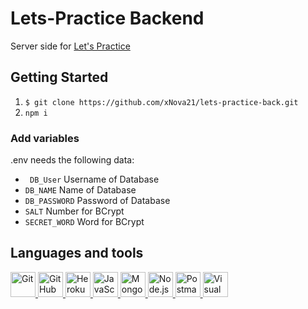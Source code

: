 # Lets-Practice Backend

Server side for [Let's Practice](https://github.com/xNova21/Lets-Practice "Let's Practice")




## Getting Started

1. `$ git clone https://github.com/xNova21/lets-practice-back.git`
2. `npm i`

### Add variables
.env needs the following data:

- ` DB_User` Username of Database
- `DB_NAME` Name of Database
- `DB_PASSWORD` Password of Database
- `SALT` Number for BCrypt
- `SECRET_WORD` Word for BCrypt
  
## Languages and tools
<a href="https://git-scm.com/" target="_blank"> <img src="https://git-scm.com/images/logos/downloads/Git-Icon-1788C.png" alt="Git" width="40" height="40"/> </a>
<a href="https://github.com/" target="_blank"> <img src="https://github.githubassets.com/images/modules/logos_page/GitHub-Mark.png" alt="GitHub" width="40" height="40"/> </a>
<a href="https://www.heroku.com/" target="_blank"> <img src="https://brand.heroku.com/static/media/heroku-logo-stroke-gradient.bb410472.svg" alt="Heroku" width="40" height="40"/> </a>
<a href="https://developer.mozilla.org/es/docs/Web/JavaScript" target="_blank"> <img src="https://upload.wikimedia.org/wikipedia/commons/thumb/9/99/Unofficial_JavaScript_logo_2.svg/245px-Unofficial_JavaScript_logo_2.svg.png" alt="JavaScript" width="40" height="40"/> </a>
<a href="https://www.mongodb.com/" target="_blank"> <img src="https://cdn.jsdelivr.net/gh/devicons/devicon/icons/mongodb/mongodb-original.svg" alt="MongoDB" width="40" height="40"/> </a>
<a href="https://nodejs.org/" target="_blank"> <img src="https://cdn.jsdelivr.net/gh/devicons/devicon/icons/nodejs/nodejs-original.svg" alt="Node.js" width="40" height="40"/> </a>
<a href="https://www.postman.com/" target="_blank"> <img src="https://symbols.getvecta.com/stencil_92/21_postman-icon.c79f00c910.svg" alt="Postman" width="40" height="40"/> </a>
<a href="https://code.visualstudio.com/" target="_blank"> <img src="https://upload.wikimedia.org/wikipedia/commons/thumb/9/9a/Visual_Studio_Code_1.35_icon.svg/512px-Visual_Studio_Code_1.35_icon.svg.png" alt="Visual Studio Code" width="40" height="40"/> </a>



